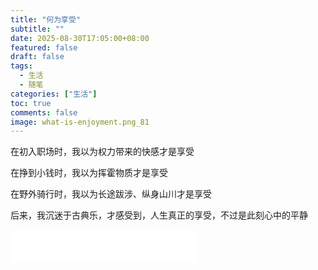 ```yaml
---
title: "何为享受"
subtitle: ""
date: 2025-08-30T17:05:00+08:00
featured: false
draft: false
tags:
  - 生活
  - 随笔
categories: ["生活"]
toc: true
comments: false
image: what-is-enjoyment.png_81
---
```

在初入职场时，我以为权力带来的快感才是享受

在挣到小钱时，我以为挥霍物质才是享受

在野外骑行时，我以为长途跋涉、纵身山川才是享受

后来，我沉迷于古典乐，才感受到，人生真正的享受，不过是此刻心中的平静

<iframe frameborder="no" border="0" marginwidth="0" marginheight="0" width=298 height=52 src="//music.163.com/outchain/player?type=2&id=2156764039&auto=1&height=32"></iframe>